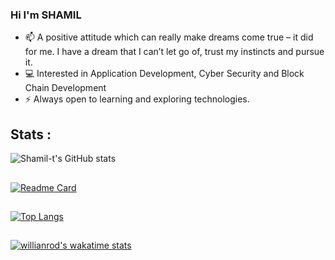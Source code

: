 ### Hi I'm SHAMIL

- 📫 A positive attitude which can really make dreams come true – it did for me. I have a dream that I can’t let go of, trust my instincts and pursue it.
- 💻 Interested in Application Development, Cyber Security and Block Chain Development
- ⚡ Always open to learning and exploring technologies. 

<!-- ## Connect with me : -->

<!-- <p align="left">
<a href=https://www.linkedin.com/in/shamil-t target="blank">
  <img src="https://img.icons8.com/color/96/000000/linkedin.png"/>
  </a>
</p> -->

## Stats :

<!-- ![Shamil-t's GitHub stats](https://github-readme-stats.vercel.app/api?username=shamil-t&show_icons=true&theme=radical) -->
![Shamil-t's GitHub stats](https://github-readme-stats.vercel.app/api?username=shamil-t&show_icons=true&theme=radical)

##

[![Readme Card](https://github-readme-stats.vercel.app/api/pin/?username=shamil-t&repo=ehr-blockchain)](https://github.com/shamil-t/ehr-blockchain)

## 
<!-- [![Top Langs](https://github-readme-stats.vercel.app/api/top-langs/?username=shamil-t&layout=compact)](https://github.com/shamil-t/README.md) -->
[![Top Langs](https://github-readme-stats.vercel.app/api/top-langs/?username=shamil-t&langs_count=5)](https://github.com/shamil-t/README.md)

<!--START_SECTION:waka-->

<!--END_SECTION:waka-->

##
[![willianrod's wakatime stats](https://github-readme-stats.vercel.app/api/wakatime?username=shamil&v=2&langs_count=5)](https://wakatime.com/@shamil)
